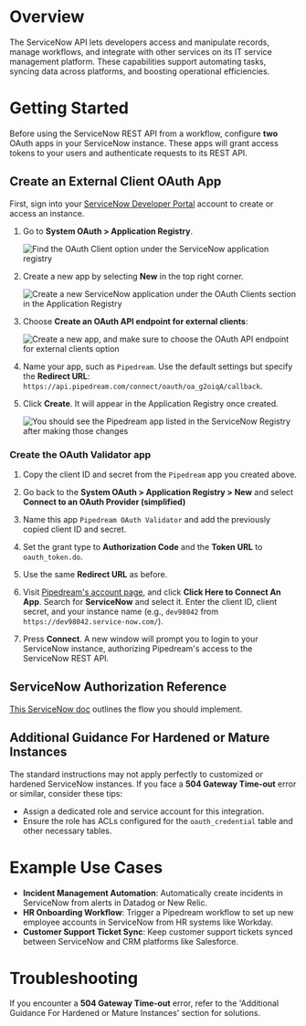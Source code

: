 # Overview

The ServiceNow API lets developers access and manipulate records, manage workflows, and integrate with other services on its IT service management platform. These capabilities support automating tasks, syncing data across platforms, and boosting operational efficiencies.

# Getting Started

Before using the ServiceNow REST API from a workflow, configure **two** OAuth apps in your ServiceNow instance. These apps will grant access tokens to your users and authenticate requests to its REST API.

## Create an External Client OAuth App

First, sign into your [ServiceNow Developer Portal](https://developer.servicenow.com/dev.do#!/home) account to create or access an instance.

1. Go to **System OAuth > Application Registry**.

   ![Find the OAuth Client option under the ServiceNow application registry](https://res.cloudinary.com/pipedreamin/image/upload/v1715264549/marketplace/apps/servicenow/CleanShot_2024-05-09_at_10.18.36_ntausg.png)

2. Create a new app by selecting **New** in the top right corner.

   ![Create a new ServiceNow application under the OAuth Clients section in the Application Registry](https://res.cloudinary.com/pipedreamin/image/upload/v1715265062/marketplace/apps/servicenow/CleanShot_2024-05-09_at_10.30.51_jpi4ct.png)

3. Choose **Create an OAuth API endpoint for external clients**:

   ![Create a new app, and make sure to choose the OAuth API endpoint for external clients option](https://res.cloudinary.com/pipedreamin/image/upload/v1715264615/marketplace/apps/servicenow/CleanShot_2024-05-09_at_10.19.09_pgezqf.png)

4. Name your app, such as `Pipedream`. Use the default settings but specify the **Redirect URL**: `https://api.pipedream.com/connect/oauth/oa_g2oiqA/callback`.

5. Click **Create**. It will appear in the Application Registry once created.

   ![You should see the Pipedream app listed in the ServiceNow Registry after making those changes](https://res.cloudinary.com/pipedreamin/image/upload/v1715264960/marketplace/apps/servicenow/CleanShot_2024-05-09_at_10.21.12_iwlxgq.png)

### Create the OAuth Validator app

1. Copy the client ID and secret from the `Pipedream` app you created above.
2. Go back to the **System OAuth > Application Registry > New** and select **Connect to an OAuth Provider (simplified)**
3. Name this app `Pipedream OAuth Validator` and add the previously copied client ID and secret. 
4. Set the grant type to **Authorization Code** and the **Token URL** to `oauth_token.do`.
5. Use the same **Redirect URL** as before.

6. Visit [Pipedream's account page](https://pipedream.com/accounts), and click **Click Here to Connect An App**. Search for **ServiceNow** and select it. Enter the client ID, client secret, and your instance name (e.g., `dev98042` from `https://dev98042.service-now.com/`).

7. Press **Connect**. A new window will prompt you to login to your ServiceNow instance, authorizing Pipedream's access to the ServiceNow REST API.

## ServiceNow Authorization Reference

[This ServiceNow doc](https://docs.servicenow.com/bundle/orlando-platform-administration/page/administer/security/concept/c_OAuthAuthorizationCodeFlow.html) outlines the flow you should implement.

## Additional Guidance For Hardened or Mature Instances

The standard instructions may not apply perfectly to customized or hardened ServiceNow instances. If you face a **504 Gateway Time-out** error or similar, consider these tips:

* Assign a dedicated role and service account for this integration.
* Ensure the role has ACLs configured for the `oauth_credential` table and other necessary tables.

# Example Use Cases

- **Incident Management Automation**: Automatically create incidents in ServiceNow from alerts in Datadog or New Relic.
- **HR Onboarding Workflow**: Trigger a Pipedream workflow to set up new employee accounts in ServiceNow from HR systems like Workday.
- **Customer Support Ticket Sync**: Keep customer support tickets synced between ServiceNow and CRM platforms like Salesforce.

# Troubleshooting

If you encounter a **504 Gateway Time-out** error, refer to the 'Additional Guidance For Hardened or Mature Instances' section for solutions.
